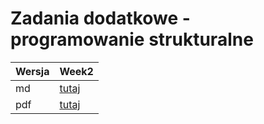 Zadania dodatkowe - programowanie strukturalne
================

| Wersja | Week2|
|---|---|
| md | [tutaj](https://github.com/pjastr/ZadaniaDodatkowePS2023/blob/main/week2wd.md) |
| pdf | [tutaj](https://github.com/pjastr/ZadaniaDodatkowePS2023/blob/main/week2wd.pdf) |

